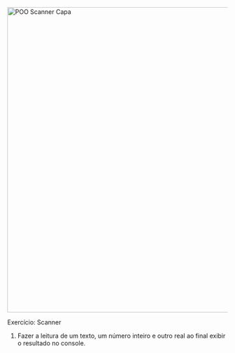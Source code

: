 
<img width="1920" height="700" alt="POO Scanner Capa" src="https://github.com/user-attachments/assets/c4c02a54-8c8a-4cfa-b35f-4f09e2815501" />

Exercício: Scanner

1) Fazer a leitura de um texto, um número inteiro e outro real ao final exibir o resultado
no console.
